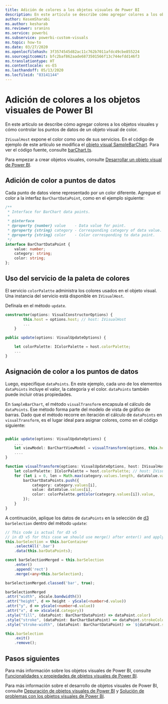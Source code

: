 ```yaml
---
title: Adición de colores a los objetos visuales de Power BI
description: En este artículo se describe cómo agregar colores a los objetos visuales de Power BI y cómo controlar los puntos de datos de un objeto visual con color.
author: KesemSharabi
ms.author: kesharab
ms.reviewer: sranins
ms.service: powerbi
ms.subservice: powerbi-custom-visuals
ms.topic: how-to
ms.date: 03/27/2020
ms.openlocfilehash: 3f3574545d82ac11c762b7011afdc49cbe855224
ms.sourcegitcommit: bfc2baf862aade6873501566f13c744efdd146f3
ms.translationtype: HT
ms.contentlocale: es-ES
ms.lasthandoff: 05/13/2020
ms.locfileid: "83141144"
---
```

# <a name="add-colors-to-your-power-bi-visuals"></a>Adición de colores a los objetos visuales de Power BI

En este artículo se describe cómo agregar colores a los objetos visuales y cómo controlar los puntos de datos de un objeto visual de color.

`IVisualHost` expone el color como uno de sus servicios.
En el código de ejemplo de este artículo se modifica el [objeto visual SampleBarChart](https://github.com/microsoft/PowerBI-visuals-sampleBarChart).
Para ver el código fuente, consulte [barChart.ts](https://github.com/microsoft/PowerBI-visuals-sampleBarChart/blob/master/src/barChart.ts).

Para empezar a crear objetos visuales, consulte [Desarrollar un objeto visual de Power BI](custom-visual-develop-tutorial.md).

## <a name="add-color-to-data-points"></a>Adición de color a puntos de datos

Cada punto de datos viene representado por un color diferente.
Agregue el color a la interfaz `BarChartDataPoint`, como en el ejemplo siguiente:

```typescript
/**
 * Interface for BarChart data points.
 *
 * @interface
 * @property {number} value    - Data value for point.
 * @property {string} category - Corresponding category of data value.
 * @property {string} color    - Color corresponding to data point.
 */
interface BarChartDataPoint {
    value: number;
    category: string;
    color: string;
};
```

## <a name="use-the-color-palette-service"></a>Uso del servicio de la paleta de colores

El servicio `colorPalette` administra los colores usados en el objeto visual.
Una instancia del servicio está disponible en `IVisualHost`.

Defínala en el método `update`.

```typescript
constructor(options: VisualConstructorOptions) {
        this.host = options.host; // host: IVisualHost
        ...
    }

public update(options: VisualUpdateOptions) {

    let colorPalette: IColorPalette = host.colorPalette;
    ...
}
```

## <a name="assigning-color-to-data-points"></a>Asignación de color a los puntos de datos

Luego, especifique `dataPoints`.
En este ejemplo, cada uno de los elementos `dataPoints` incluye el valor, la categoría y el color.
`dataPoints` también puede incluir otras propiedades.

En `SampleBarChart`, el método `visualTransform` encapsula el cálculo de `dataPoints`.
Ese método forma parte del modelo de vista de gráfico de barras.
Dado que el método recorre en iteración el cálculo de `dataPoints` en `visualTransform`, es el lugar ideal para asignar colores, como en el código siguiente:

```typescript

public update(options: VisualUpdateOptions) {
    ....
    let viewModel: BarChartViewModel = visualTransform(options, this.host);
    ....
}

function visualTransform(options: VisualUpdateOptions, host: IVisualHost): BarChartViewModel {
    let colorPalette: IColorPalette = host.colorPalette; // host: IVisualHost
    for (let i = 0, len = Math.max(category.values.length, dataValue.values.length); i < len; i++) {
        barChartDataPoints.push({
            category: category.values[i],
            value: dataValue.values[i],
            color: colorPalette.getColor(category.values[i]).value,
        });
    }
}
```

A continuación, aplique los datos de `dataPoints` en la selección de [d3](https://d3js.org/) `barSelection` dentro del método `update`:

```typescript
// This code is actual for d3 v5
// in d3 v5 for this case we should use merge() after enter() and apply changes on barSelectionMerged
this.barSelection = this.barContainer
    .selectAll('.bar')
    .data(this.barDataPoints);

const barSelectionMerged = this.barSelection
    .enter()
    .append('rect')
    .merge(<any>this.barSelection);

barSelectionMerged.classed('bar', true);

barSelectionMerged
.attr("width", xScale.bandwidth())
.attr("height", d => height - yScale(<number>d.value))
.attr("y", d => yScale(<number>d.value))
.attr("x", d => xScale(d.category))
.style("fill", (dataPoint: BarChartDataPoint) => dataPoint.color)
.style("stroke", (dataPoint: BarChartDataPoint) => dataPoint.strokeColor)
.style("stroke-width", (dataPoint: BarChartDataPoint) => `${dataPoint.strokeWidth}px`);

this.barSelection
    .exit()
    .remove();
```

## <a name="next-steps"></a>Pasos siguientes

Para más información sobre los objetos visuales de Power BI, consulte [Funcionalidades y propiedades de objetos visuales de Power BI](capabilities.md).

Para más información sobre el desarrollo de objetos visuales de Power BI, consulte [Depuración de objetos visuales de Power BI](visuals-how-to-debug.md) y [Solución de problemas con los objetos visuales de Power BI](power-bi-custom-visuals-troubleshoot.md).
